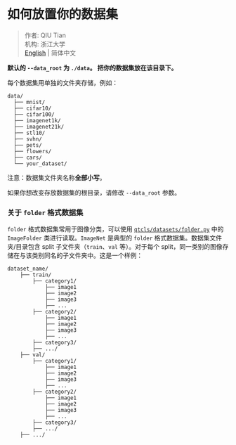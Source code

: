 # 如何放置你的数据集

> 作者: QIU Tian  
> 机构: 浙江大学  
> [English](README.md) | 简体中文

**默认的 `--data_root` 为 `./data`。 把你的数据集放在该目录下。**

每个数据集用单独的文件夹存储，例如：

```
data/
  ├── mnist/
  ├── cifar10/
  ├── cifar100/
  ├── imagenet1k/
  ├── imagenet21k/
  ├── stl10/
  ├── svhn/
  ├── pets/
  ├── flowers/
  ├── cars/
  └── your_dataset/
```

注意：数据集文件夹名称**全部小写**。

如果你想改变存放数据集的根目录，请修改 `--data_root` 参数。

### 关于 `folder` 格式数据集

`folder` 格式数据集常用于图像分类，可以使用 [`qtcls/datasets/folder.py`](../qtcls/datasets/folder.py)
中的 `ImageFolder` 类进行读取。`ImageNet` 是典型的 `folder` 格式数据集。数据集文件夹/目录包含 split
子文件夹（`train`、`val` 等）。对于每个 split，同一类别的图像存储在与该类别同名的子文件夹中。这是一个样例：

```
dataset_name/
    ├── train/
        ├── category1/
            ├── image1
            ├── image2
            ├── image3
            ├── ...
        ├── category2/
            ├── image1
            ├── image2
            ├── image3
            ├── ...  
        ├── category3/ 
        ├── .../
    ├── val/
        ├── category1/
            ├── image1
            ├── image2
            ├── image3
            ├── ...
        ├── category2/
            ├── image1
            ├── image2
            ├── image3
            ├── ...  
        ├── category3/ 
        ├── .../
    ├── .../
```

